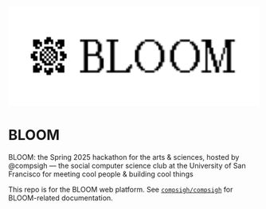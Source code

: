 <p align="center">
  <picture>
    <source
      media="(prefers-color-scheme: dark)"
      srcset="/public/banners/logo-wordmark-dark-transparent.svg"
      height="200"
    >
    <source
      media="(prefers-color-scheme: light)"
      srcset="/public/banners/logo-wordmark-light-transparent.svg"
      height="200"
    >
    <img
      alt="BLOOM banner"
      src="/public/banners/logo-wordmark-light.svg"
      height="200"
    >
  </picture>
</p>

# BLOOM

BLOOM: the Spring 2025 hackathon for the arts & sciences, hosted by @compsigh — the social computer science club at the University of San Francisco for meeting cool people & building cool things

This repo is for the BLOOM web platform. See [`compsigh/compsigh`](https://github.com/compsigh/compsigh) for BLOOM-related documentation.
